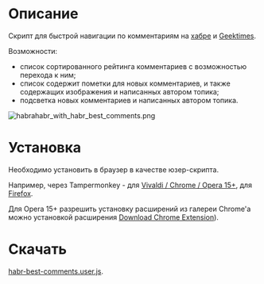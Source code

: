 # Описание

Скрипт для быстрой навигации по комментариям на [хабре](http://habrahabr.ru/) и [Geektimes](http://geektimes.ru/).

Возможности:

- список сортированного рейтинга комментариев с возможностью перехода к ним;
- список содержит пометки для новых комментариев, и также содержащих изображения и написанных автором топика;
- подсветка новых комментариев и написанных автором топика.

![habrahabr_with_habr_best_comments.png](https://bitbucket.org/liiws/habr-best-comments/raw/85f27a35aad5f7b0ed253bb6677034a98de55b05/habrahabr_with_habr_best_comments.png)

# Установка

Необходимо установить в браузер в качестве юзер-скрипта.

Например, через Tampermonkey - для [Vivaldi / Chrome / Opera 15+](https://chrome.google.com/webstore/detail/tampermonkey/dhdgffkkebhmkfjojejmpbldmpobfkfo), для [Firefox](https://addons.mozilla.org/en-US/firefox/addon/tampermonkey/).

Для Opera 15+ разрешить установку расширений из галереи Chrome'а можно установкой расширения [Download Chrome Extension](https://addons.opera.com/en/extensions/details/download-chrome-extension-9)).

# Скачать

[habr-best-comments.user.js](https://bitbucket.org/liiws/habr-best-comments/downloads/habr-best-comments.user.js).
